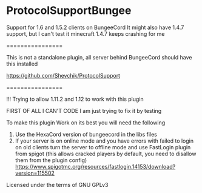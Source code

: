 ProtocolSupportBungee
================

Support for 1.6 and 1.5.2 clients on BungeeCord
It might also have 1.4.7 support, but I can't test it minecraft 1.4.7 keeps crashing for me

================

This is not a standalone plugin, all server behind BungeeCord should have this installed

https://github.com/Shevchik/ProtocolSupport


================

!!! Trying to allow 1.11.2 and 1.12 to work with this plugin

FIRST OF ALL I CAN'T CODE
I am just trying to fix it by testing

To make this plugin Work on its best you will need the following
1. Use the HexaCord version of bungeecord in the libs files
1. If your server is on online mode and you have errors with failed to login on old clients turn the server to offline mode and use FastLogin plugin from spigot (this allows cracked players by default, you need to disallow them from the plugin config)
https://www.spigotmc.org/resources/fastlogin.14153/download?version=115502

Licensed under the terms of GNU GPLv3
